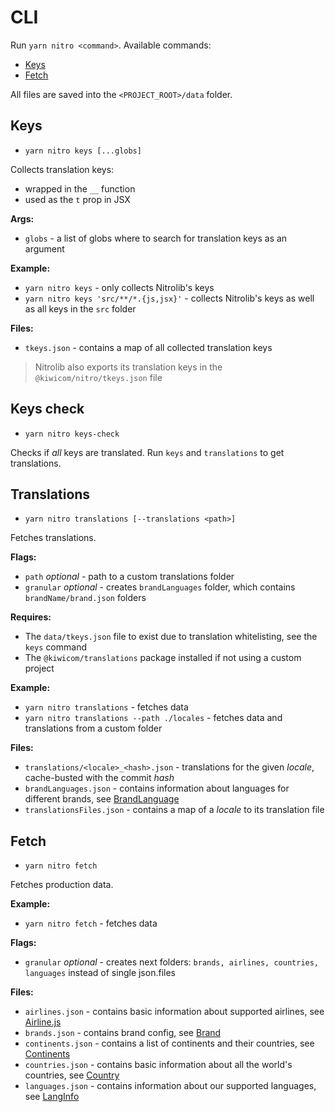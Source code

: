 # CLI

Run `yarn nitro <command>`. Available commands:
* [Keys](#keys)
* [Fetch](#fetch)

All files are saved into the `<PROJECT_ROOT>/data` folder.

## Keys

* `yarn nitro keys [...globs]`

Collects translation keys:
 * wrapped in the `__` function
 * used as the `t` prop in JSX

**Args:**
* `globs` - a list of globs where to search for translation keys as an argument

**Example:**
* `yarn nitro keys` - only collects Nitrolib's keys
* `yarn nitro keys 'src/**/*.{js,jsx}'` - collects Nitrolib's keys as well as all keys in the `src` folder

**Files:**
* `tkeys.json` - contains a map of all collected translation keys

> Nitrolib also exports its translation keys in the `@kiwicom/nitro/tkeys.json` file

## Keys check

* `yarn nitro keys-check`

Checks if _all_ keys are translated. Run `keys` and `translations` to get translations.

## Translations

* `yarn nitro translations [--translations <path>]`

Fetches translations.

**Flags:**
* `path` _optional_ - path to a custom translations folder
* `granular` _optional_ - creates `brandLanguages` folder, which contains `brandName/brand.json` folders

**Requires:**
* The `data/tkeys.json` file to exist due to translation whitelisting, see the `keys` command
* The `@kiwicom/translations` package installed if not using a custom project

**Example:**
* `yarn nitro translations` - fetches data
* `yarn nitro translations --path ./locales` - fetches data and translations from a custom folder

**Files:**
* `translations/<locale>_<hash>.json` - translations for the given _locale_, cache-busted with the commit _hash_
* `brandLanguages.json` - contains information about languages for different brands, see [BrandLanguage](./records#brandlanguage)
* `translationsFiles.json` - contains a map of a _locale_ to its translation file

## Fetch

* `yarn nitro fetch`

Fetches production data.

**Example:**
* `yarn nitro fetch` - fetches data

**Flags:**
* `granular` _optional_ - creates next folders: `brands, airlines, countries, languages` instead of single json.files

**Files:**
* `airlines.json` - contains basic information about supported airlines, see [Airline.js](./records#airline)
* `brands.json` - contains brand config, see [Brand](./records#brand)
* `continents.json` - contains a list of continents and their countries, see [Continents](./records#continents)
* `countries.json` - contains basic information about all the world's countries, see [Country](./records#country)
* `languages.json` - contains information about our supported languages, see [LangInfo](./records#langinfo)
